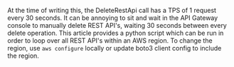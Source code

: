At the time of writing this, the DeleteRestApi call has a TPS of 1 request every 30 seconds. It can be annoying to sit and wait in the API Gateway console to manually delete REST API's, waiting 30 seconds between every delete operation. This article provides a python script which can be run in order to loop over all REST API's within an AWS region.
To change the region, use `aws configure` locally or update boto3 client config to include the region.
